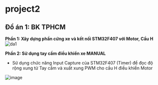 # project2

## Đồ án 1: BK TPHCM

**Phần 1: Xây dựng phần cứng xe và kết nối STM32F407 với Motor, Cầu H**
![da1](https://github.com/tanphanzero/project2/assets/85573204/833cc78d-0281-4ba0-9676-fb88219e6a0a)

**Phần 2: Sử dụng tay cầm điều khiển xe MANUAL**

- Sử dụng chức năng Input Capture của STM32F407 (Timer) để đọc độ rộng xung từ Tay cầm và xuất xung PWM cho cầu H điều khiển Motor

![image](https://github.com/tanphanzero/project2/assets/85573204/2b451071-9688-4a6b-9a7f-f8c52dbdaec3)




